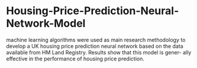 # Housing-Price-Prediction-Neural-Network-Model
machine learning algorithms were used as main research methodology to develop a UK housing price prediction neural network based on the
data available from HM Land Registry. Results show that this model is gener-
ally effective in the performance of housing price prediction.
